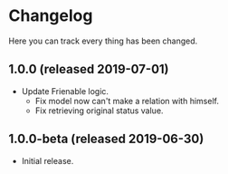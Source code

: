# Changelog

Here you can track every thing has been changed.

## 1.0.0 (released 2019-07-01)
- Update Frienable logic.
  - Fix model now can't make a relation with himself.
  - Fix retrieving original status value.

## 1.0.0-beta (released 2019-06-30)
- Initial release.